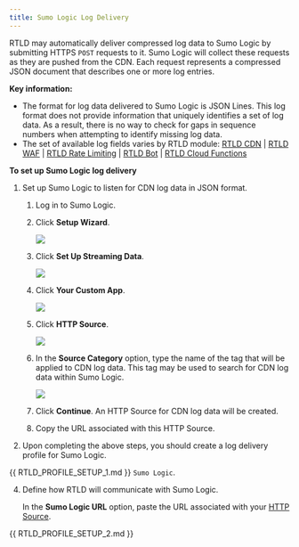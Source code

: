 ```yaml
---
title: Sumo Logic Log Delivery
---
```


RTLD may automatically deliver compressed log data to Sumo Logic by submitting HTTPS `POST` requests to it. Sumo Logic will collect these requests as they are pushed from the CDN. Each request represents a compressed JSON document that describes one or more log entries.

**Key information:**

-   The format for log data delivered to Sumo Logic is JSON Lines. This log format does not provide information that uniquely identifies a set of log data. As a result, there is no way to check for gaps in sequence numbers when attempting to identify missing log data.
-   The set of available log fields varies by RTLD module: [RTLD CDN](/guides/logs/rtld/log_fields_rtld_cdn) | [RTLD WAF](/guides/logs/rtld/log_fields_rtld_waf) | [RTLD Rate Limiting](/guides/logs/rtld/log_fields_rtld_rate_limiting) | [RTLD Bot](/guides/logs/rtld/log_fields_rtld_bot_manager) | [RTLD Cloud Functions](/guides/logs/rtld/log_fields_rtld_cloud_functions)

**To set up Sumo Logic log delivery**

1.  Set up Sumo Logic to listen for CDN log data in JSON format.
    
    1.  Log in to Sumo Logic.
    2.  Click **Setup Wizard**.
        
        ![](/images/v7/logs/sumo-logic-1.png)
        
    3.  Click **Set Up Streaming Data**.
        
        ![](/images/v7/logs/sumo-logic-2.png?width=500)
        
    4.  Click **Your Custom App**.
        
        ![](/images/v7/logs/sumo-logic-3.png)

        <a id="http-source" />

    5.  Click **HTTP Source**.
        
        ![](/images/v7/logs/sumo-logic-4.png?width=500)
        
    6.  In the **Source Category** option, type the name of the tag that will be applied to CDN log data. This tag may be used to search for CDN log data within Sumo Logic.
        
        ![](/images/v7/logs/sumo-logic-5.png)
        
    7.  Click **Continue**. An HTTP Source for CDN log data will be created.
    8.  Copy the URL associated with this HTTP Source.

2.  Upon completing the above steps, you should create a log delivery profile for Sumo Logic.

{{ RTLD_PROFILE_SETUP_1.md }} `Sumo Logic`.

4.  Define how RTLD will communicate with Sumo Logic.

    In the **Sumo Logic URL** option, paste the URL associated with your [HTTP Source](#http-source).

{{ RTLD_PROFILE_SETUP_2.md }}
